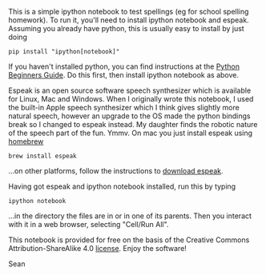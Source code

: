 This is a simple ipython notebook to test spellings (eg for school spelling
homework).  To run it, you'll need to install ipython notebook and espeak.
Assuming you already have python, this is usually easy to install by just doing

    pip install "ipython[notebook]"

If you haven't installed python, you can find instructions at the [Python
Beginners Guide][beginners_guide].  Do this first, then install ipython
notebook as above.

Espeak is an open source software speech synthesizer which is available for
Linux, Mac and Windows.  When I originally wrote this notebook, I used the
built-in Apple speech synthesizer which I think gives slightly more natural
speech, however an upgrade to the OS made the python bindings break so I
changed to espeak instead.  My daughter finds the robotic nature of the speech
part of the fun.  Ymmv.  On mac you just install espeak using [homebrew][]

    brew install espeak

...on other platforms, follow the instructions to [download espeak][].

Having got espeak and ipython notebook installed, run this by typing
    
    ipython notebook

...in the directory the files are in or in one of its parents.  Then you
interact with it in a web browser, selecting "Cell/Run All".

This notebook is provided for free on the basis of the Creative Commons
Attribution-ShareAlike 4.0 [license][].  Enjoy the software!

Sean

[beginners_guide]: https://www.python.org/about/gettingstarted/ "Python Beginners Guide"
[homebrew]: http://brew.sh/ "Homebrew package manager for OS X.  Every mac owner show have this."
[download espeak]: http://espeak.sourceforge.net/download.html "Espeak download instructions"
[license]: http://creativecommons.org/licenses/by-sa/4.0/ "Get more details of the license here"
